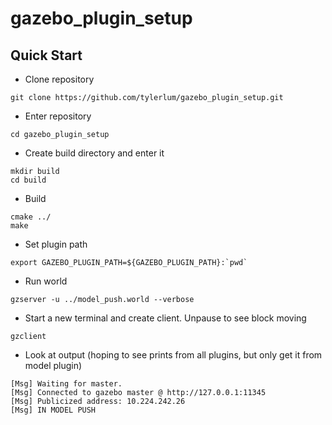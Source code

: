 # gazebo_plugin_setup

## Quick Start

* Clone repository

```
git clone https://github.com/tylerlum/gazebo_plugin_setup.git
```

* Enter repository

```
cd gazebo_plugin_setup
```

* Create build directory and enter it

```
mkdir build
cd build
```

* Build

```
cmake ../
make
```

* Set plugin path

```
export GAZEBO_PLUGIN_PATH=${GAZEBO_PLUGIN_PATH}:`pwd`
```

* Run world

```
gzserver -u ../model_push.world --verbose
```

* Start a new terminal and create client. Unpause to see block moving

```
gzclient
```

* Look at output (hoping to see prints from all plugins, but only get it from model plugin)

```
[Msg] Waiting for master.
[Msg] Connected to gazebo master @ http://127.0.0.1:11345
[Msg] Publicized address: 10.224.242.26
[Msg] IN MODEL PUSH
```
